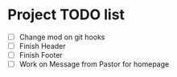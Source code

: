 # Project TODO list

- [ ] Change mod on git hooks
- [ ] Finish Header
- [ ] Finish Footer
- [ ] Work on Message from Pastor for homepage
